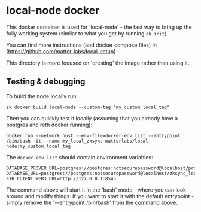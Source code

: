 # local-node docker

This docker container is used for 'local-node' - the fast way to bring up the fully working system (similar to what you
get by running `zk init`).

You can find more instructions (and docker compose files) in [https://github.com/matter-labs/local-setup]

This directory is more focused on 'creating' the image rather than using it.

## Testing & debugging

To build the node locally run:

```shell
zk docker build local-node --custom-tag "my_custom_local_tag"
```

Then you can quickly test it locally (assuming that you already have a postgres and reth docker running):

```shell
docker run --network host --env-file=docker-env.list --entrypoint /bin/bash -it --name my_local_zksync matterlabs/local-node:my_custom_local_tag
```

The `docker-env.list` should contain environment variables:

```
DATABASE_PROVER_URL=postgres://postgres:notsecurepassword@localhost/prover_local
DATABASE_URL=postgres://postgres:notsecurepassword@localhost/zksync_local
ETH_CLIENT_WEB3_URL=http://127.0.0.1:8545
```

The command above will start it in the 'bash' mode - where you can look around and modify things. If you want to start
it with the default entrypoint - simply remove the '--entrypoint /bin/bash' from the command above.
